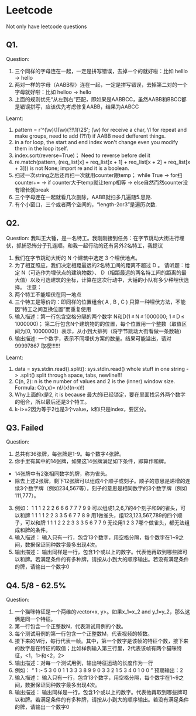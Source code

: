# Leetcode
Not only have leetcode questions

## Q1.
Question:
1. 三个同样的字母连在一起，一定是拼写错误，去掉一个的就好啦：比如 helllo -> hello
2. 两对一样的字母（AABB型）连在一起，一定是拼写错误，去掉第二对的一个字母就好啦：比如 helloo -> hello
3. 上面的规则优先“从左到右”匹配，即如果是AABBCC，虽然AABB和BBCC都是错误拼写，应该优先考虑修复AABB，结果为AABCC

Learnt:
1. pattern = r'^(\w)\1(\w)(?!\1)\2$';
   (\w) for receive a char, \1 for repeat and make groups, need to add (?!\1) if AABB need defferent things.
2. in a for loop, the start and end index won't change even you modify them in the loop itself.
3. index.sort(reverse=True)；
   Need to reverse before del it
4. re.match(pattern, (req_list[x] + req_list[x + 1] + req_list[x + 2] + req_list[x + 3])) is not None; import re and it is a boolean.
5. 扫过一次string之后还再扫一次就用counter跟temp；
   while True -> for扫 counter+= -> if counter大于temp就让temp相等 -> else自然而然counter没有增长就break
6. 三个字母连在一起就看几次删除，AABB就扫多几遍随5.思路.
7. 有个小窗口，三个或者两个空间的，“length-2or3”是遍历次数.

## Q2.
Question:
我叫王大锤，是一名特工。我刚刚接到任务：在字节跳动大街进行埋伏，抓捕恐怖分子孔连顺。和我一起行动的还有另外2名特工，我提议
1. 我们在字节跳动大街的 N 个建筑中选定 3 个埋伏地点。
2. 为了相互照应，我们决定相距最远的2名特工间的距离不超过 D 。
   请听题：给定 N（可选作为埋伏点的建筑物数）、 D（相距最远的两名特工间的距离的最大值）以及可选建筑的坐标，计算在这次行动中，大锤的小队有多少种埋伏选择。
注意：
1. 两个特工不能埋伏在同一地点
2. 三个特工是等价的：即同样的位置组合( A , B , C ) 只算一种埋伏方法，不能因“特工之间互换位置”而重复使用
3. 输入描述：第一行包含空格分隔的两个数字 N和D(1 ≤ N ≤ 1000000; 1 ≤ D ≤ 1000000)； 第二行包含N个建筑物的的位置，每个位置用一个整数（取值区间为[0, 1000000]）表示，从小到大排列（将字节跳动大街看做一条数轴）
4. 输出描述: 一个数字，表示不同埋伏方案的数量。结果可能溢出，请对 99997867 取模!!!!!!

Learnt:
1. data = sys.stdin.read().split(): sys.stdin.read() whole stuff in one string -> .split() split through space, tabs, newline!!!
2. C(n, 2): n is the number of values and 2 is the (inner) window size. Formula: C(n,x)= n!/(x!(n-x)!)
3. Why上面的x是2, it is because 最大的i已经锁定，要在里面找另外两个数字的组合，所以最后还是3个特工。
4. k-i>=2因为等于2也是3个value，k和i只是index，要区分。

## Q3. Failed
Question:
1. 总共有36张牌，每张牌是1-9。每个数字4张牌。
2. 你手里有其中的14张牌，如果这14张牌满足如下条件，即算作和牌。
- 14张牌中有2张相同数字的牌，称为雀头。
- 除去上述2张牌，剩下12张牌可以组成4个顺子或刻子。顺子的意思是递增的连续3个数字牌（例如234,567等），刻子的意思是相同数字的3个数字牌（例如111,777）。
3. 例如：
1 1 1 2 2 2 6 6 6 7 7 7 9 9 可以组成1,2,6,7的4个刻子和9的雀头，可以和牌
1 1 1 1 2 2 3 3 5 6 7 7 8 9 用1做雀头，组123,123,567,789的四个顺子，可以和牌
1 1 1 2 2 2 3 3 3 5 6 7 7 9 无论用1 2 3 7哪个做雀头，都无法组成和牌的条件。
4. 输入描述：
输入只有一行，包含13个数字，用空格分隔，每个数字在1~9之间，数据保证同种数字最多出现4次。
5. 输出描述：
输出同样是一行，包含1个或以上的数字。代表他再取到哪些牌可以和牌。若满足条件的有多种牌，请按从小到大的顺序输出。若没有满足条件的牌，请输出一个数字0

## Q4. 5/8 - 62.5%
Question:
1. 一个猫咪特征是一个两维的vector<x, y>。如果x_1=x_2 and y_1=y_2，那么这俩是同一个特征。
2. 第一行包含一个正整数N，代表测试用例的个数。
3. 每个测试用例的第一行包含一个正整数M，代表视频的帧数。
4. 接下来的M行，每行代表一帧。其中，第一个数字是该帧的特征个数，接下来的数字是在特征的取值；比如样例输入第三行里，2代表该帧有两个猫咪特征，<1，1>和<2，2>
5. 输出描述：对每一个测试用例，输出特征运动的长度作为一行
3. 例如：
“
1 :-
5
3 0 0 1 1 3 3
3 8 9 9 0 3 3
2 1 5 3 4
0
1 0 0
      ”
预期输出：2
5. 输入描述：
输入只有一行，包含13个数字，用空格分隔，每个数字在1~9之间，数据保证同种数字最多出现4次。
6. 输出描述：
输出同样是一行，包含1个或以上的数字。代表他再取到哪些牌可以和牌。若满足条件的有多种牌，请按从小到大的顺序输出。若没有满足条件的牌，请输出一个数字0

